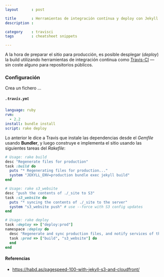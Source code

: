 ```yaml
---
layout      : post

title       : Herramientas de integración contínua y deploy con Jekyll
description :

category    : travisci
tags        : cheatsheet snippets

---
```



A la hora de preparar el sitio para producción, es posible desplegar (*deploy*) la build utilizando herramientas de integración continua como [Travis-CI](https://travis-ci.org) — sin coste alguno para repositorios públicos.

### Configuración

Crea un fichero ...

##### `.travis.yml`

```yml
language: ruby
rvm:
  - 2.2
install: bundle install
script: rake deploy
```

Lo anterior le dice a Travis que instale las dependencias desde el *Gemfile* usando **Bundler**, y luego construye e implementa el sitio usando las siguientes tareas del *Rakefile*:


```ruby
# Usage: rake build
desc "Regenerate files for production"
task :build do
  puts "* Regenerating files for production..."
  system "JEKYLL_ENV=production bundle exec jekyll build"
end

# Usage: rake s3_website
desc "push the contents of ./_site to S3"
task :s3_website do
  puts "* syncing the contents of ./_site to the server"
  system "s3_website push" # use --force with S3 config updates
end

# Usage: rake deploy
task :deploy => ["deploy:prod"]
namespace :deploy do
  desc "Regenerate and sync production files, and notify services of the update"
  task :prod => ["build", "s3_website"] do
  end
end
```

#### Referencias

- https://habd.as/pagespeed-100-with-jekyll-s3-and-cloudfront/